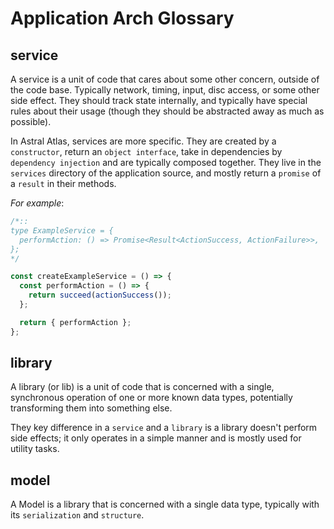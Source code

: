 # Application Arch Glossary

## service
A service is a unit of code that cares about some other concern, outside of the code base.
Typically network, timing, input, disc access, or some other side effect. They should
track state internally, and typically have special rules about their usage (though they should be
abstracted away as much as possible).

In Astral Atlas, services are more specific. They are created by a `constructor`, return an `object interface`,
take in dependencies by `dependency injection` and are typically composed together. They live in the `services` directory
of the application source, and mostly return a `promise` of a `result` in their methods.

*For example*:

```js
/*::
type ExampleService = {
  performAction: () => Promise<Result<ActionSuccess, ActionFailure>>,
};
*/

const createExampleService = () => {
  const performAction = () => {
    return succeed(actionSuccess());
  };

  return { performAction };
};
```

## library
A library (or lib) is a unit of code that is concerned with a single, synchronous operation of one or more known data types, potentially transforming them into something else.

They key difference in a `service` and a `library` is a library doesn't perform side effects; it only operates in a simple manner and is mostly used for utility tasks.

## model
A Model is a library that is concerned with a single data type, typically with its `serialization` and `structure`.